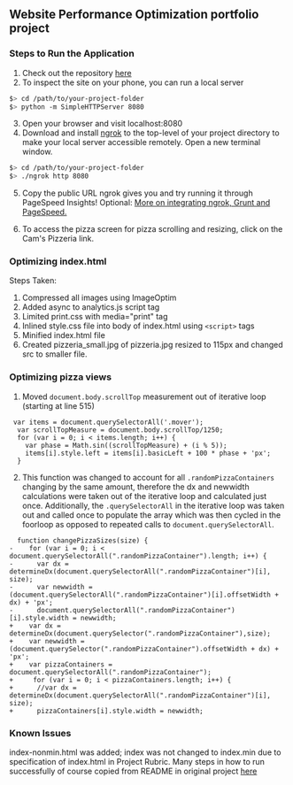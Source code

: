 ## Website Performance Optimization portfolio project

### Steps to Run the Application

1.  Check out the repository [here](https://github.com/acct252000/frontend-nanodegree-mobile-portfolio)
2.  To inspect the site on your phone, you can run a local server

  ```bash
  $> cd /path/to/your-project-folder
  $> python -m SimpleHTTPServer 8080
  ```

3. Open your browser and visit localhost:8080
4. Download and install [ngrok](https://ngrok.com/) to the top-level of your project directory to make your local server accessible remotely.  Open a new terminal window.

  ``` bash
  $> cd /path/to/your-project-folder
  $> ./ngrok http 8080
  ```

5. Copy the public URL ngrok gives you and try running it through PageSpeed Insights! Optional: [More on integrating ngrok, Grunt and PageSpeed.](http://www.jamescryer.com/2014/06/12/grunt-pagespeed-and-ngrok-locally-testing/)

6.  To access the pizza screen for pizza scrolling and resizing, click on the Cam's Pizzeria link.



### Optimizing index.html

Steps Taken:
1.  Compressed all images using ImageOptim
2.  Added async to analytics.js script tag
3.  Limited print.css with media="print" tag
4.  Inlined style.css file into body of index.html using `<script>` tags
5.  Minified index.html file
6.  Created pizzeria_small.jpg of pizzeria.jpg resized to 115px and changed src to smaller file.

### Optimizing pizza views

1.  Moved `document.body.scrollTop` measurement out of iterative loop (starting at line 515)

```
 var items = document.querySelectorAll('.mover');
  var scrollTopMeasure = document.body.scrollTop/1250;
  for (var i = 0; i < items.length; i++) {
    var phase = Math.sin((scrollTopMeasure) + (i % 5));
    items[i].style.left = items[i].basicLeft + 100 * phase + 'px';
  }
  ```


  2. This function was changed to account for all `.randomPizzaContainers` changing by the same amount,
  therefore the dx and newwidth calculations were taken out of the iterative loop and calculated just once.
  Additionally, the `.querySelectorAll` in the iterative loop was taken out and called once to populate the array
  which was then cycled in the foorloop as opposed to repeated calls to `document.querySelectorAll`.

```
  function changePizzaSizes(size) {
-    for (var i = 0; i < document.querySelectorAll(".randomPizzaContainer").length; i++) {
-      var dx = determineDx(document.querySelectorAll(".randomPizzaContainer")[i], size);
-      var newwidth = (document.querySelectorAll(".randomPizzaContainer")[i].offsetWidth + dx) + 'px';
-      document.querySelectorAll(".randomPizzaContainer")[i].style.width = newwidth;
+    var dx = determineDx(document.querySelector(".randomPizzaContainer"),size);
+    var newwidth = (document.querySelector(".randomPizzaContainer").offsetWidth + dx) + 'px';
+    var pizzaContainers = document.querySelectorAll(".randomPizzaContainer");
+     for (var i = 0; i < pizzaContainers.length; i++) {
+      //var dx = determineDx(document.querySelectorAll(".randomPizzaContainer")[i], size);
+      pizzaContainers[i].style.width = newwidth;
```

### Known Issues
index-nonmin.html was added; index was not changed to index.min due to specification of index.html in Project Rubric.   Many steps in how to run successfully of course copied from README in original project [here](https://github.com/udacity/frontend-nanodegree-mobile-portfolio)
